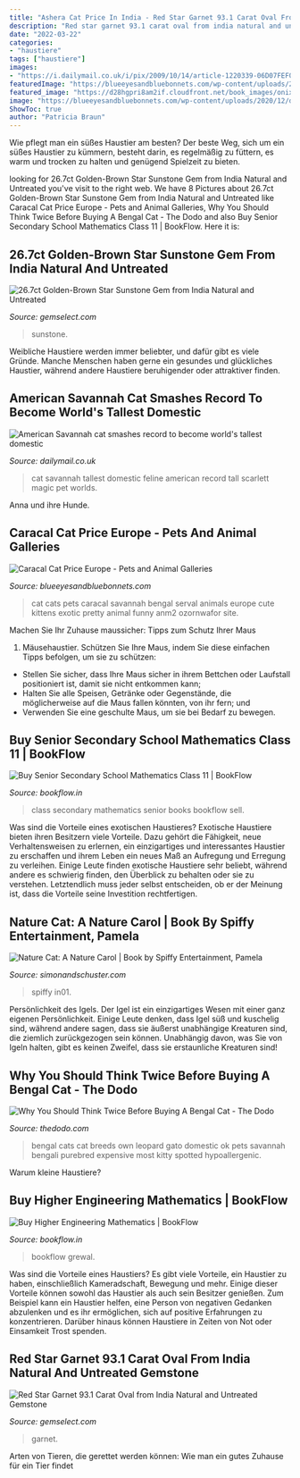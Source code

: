 ```yaml
---
title: "Ashera Cat Price In India - Red Star Garnet 93.1 Carat Oval From India Natural And Untreated Gemstone"
description: "Red star garnet 93.1 carat oval from india natural and untreated gemstone"
date: "2022-03-22"
categories:
- "haustiere"
tags: ["haustiere"]
images:
- "https://i.dailymail.co.uk/i/pix/2009/10/14/article-1220339-06D07FEF000005DC-977_306x518.jpg"
featuredImage: "https://blueeyesandbluebonnets.com/wp-content/uploads/2020/12/dd1f87f7df0f802858fc9ee39a50790c.jpg"
featured_image: "https://d28hgpri8am2if.cloudfront.net/book_images/onix/interior_spreads/9781499811391/nature-cat-a-nature-carol-9781499811391.in01.jpg"
image: "https://blueeyesandbluebonnets.com/wp-content/uploads/2020/12/dd1f87f7df0f802858fc9ee39a50790c.jpg"
ShowToc: true
author: "Patricia Braun"
---
```



Wie pflegt man ein süßes Haustier am besten?
Der beste Weg, sich um ein süßes Haustier zu kümmern, besteht darin, es regelmäßig zu füttern, es warm und trocken zu halten und genügend Spielzeit zu bieten.

	

		
looking for 26.7ct Golden-Brown Star Sunstone Gem from India Natural and Untreated you've visit to the right web. We have 8 Pictures about 26.7ct Golden-Brown Star Sunstone Gem from India Natural and Untreated like Caracal Cat Price Europe - Pets and Animal Galleries, Why You Should Think Twice Before Buying A Bengal Cat - The Dodo and also Buy Senior Secondary School Mathematics Class 11 | BookFlow. Here it is:
		
    
## 26.7ct Golden-Brown Star Sunstone Gem From India Natural And Untreated

<img loading=lazy src="https://www.gemselect.com/photos/star-sunstone/star-sunstone-gem-189958a.jpg" onerror="this.onerror=null;this.src='https://tse1.mm.bing.net/th?id=OIP.sNi1p-4QJjo3EkcUl4LNGgAAAA&amp;pid=15.1';" alt="26.7ct Golden-Brown Star Sunstone Gem from India Natural and Untreated">

_Source: gemselect.com_

>sunstone. 

	

Weibliche Haustiere werden immer beliebter, und dafür gibt es viele Gründe. Manche Menschen haben gerne ein gesundes und glückliches Haustier, während andere Haustiere beruhigender oder attraktiver finden.

    
## American Savannah Cat Smashes Record To Become World&#039;s Tallest Domestic

<img loading=lazy src="https://i.dailymail.co.uk/i/pix/2009/10/14/article-1220339-06D07FEF000005DC-977_306x518.jpg" onerror="this.onerror=null;this.src='https://tse2.mm.bing.net/th?id=OIP.xJlxkCKgPQaj3nM-C4MlcwCxEs&amp;pid=15.1';" alt="American Savannah cat smashes record to become world&#039;s tallest domestic">

_Source: dailymail.co.uk_

>cat savannah tallest domestic feline american record tall scarlett magic pet worlds. 

	

Anna und ihre Hunde.

    
## Caracal Cat Price Europe - Pets And Animal Galleries

<img loading=lazy src="https://blueeyesandbluebonnets.com/wp-content/uploads/2020/12/dd1f87f7df0f802858fc9ee39a50790c.jpg" onerror="this.onerror=null;this.src='https://tse3.mm.bing.net/th?id=OIP.6DYNlmIG1R3imO0ViesNDAHaJ4&amp;pid=15.1';" alt="Caracal Cat Price Europe - Pets and Animal Galleries">

_Source: blueeyesandbluebonnets.com_

>cat cats pets caracal savannah bengal serval animals europe cute kittens exotic pretty animal funny anm2 ozornwafor site. 

	

Machen Sie Ihr Zuhause maussicher: Tipps zum Schutz Ihrer Maus
1. Mäusehaustier. Schützen Sie Ihre Maus, indem Sie diese einfachen Tipps befolgen, um sie zu schützen:
- Stellen Sie sicher, dass Ihre Maus sicher in ihrem Bettchen oder Laufstall positioniert ist, damit sie nicht entkommen kann;
- Halten Sie alle Speisen, Getränke oder Gegenstände, die möglicherweise auf die Maus fallen könnten, von ihr fern; und
- Verwenden Sie eine geschulte Maus, um sie bei Bedarf zu bewegen.

    
## Buy Senior Secondary School Mathematics Class 11 | BookFlow

<img loading=lazy src="https://bookflow.in/wp-content/uploads/2021/01/IMG_20210101_220752-scaled.jpg" onerror="this.onerror=null;this.src='https://tse2.mm.bing.net/th?id=OIP.oUKufBxj7cQU6RvHkUK3HQHaNG&amp;pid=15.1';" alt="Buy Senior Secondary School Mathematics Class 11 | BookFlow">

_Source: bookflow.in_

>class secondary mathematics senior books bookflow sell. 

	

Was sind die Vorteile eines exotischen Haustieres?
Exotische Haustiere bieten ihren Besitzern viele Vorteile. Dazu gehört die Fähigkeit, neue Verhaltensweisen zu erlernen, ein einzigartiges und interessantes Haustier zu erschaffen und ihrem Leben ein neues Maß an Aufregung und Erregung zu verleihen. Einige Leute finden exotische Haustiere sehr beliebt, während andere es schwierig finden, den Überblick zu behalten oder sie zu verstehen. Letztendlich muss jeder selbst entscheiden, ob er der Meinung ist, dass die Vorteile seine Investition rechtfertigen.

    
## Nature Cat: A Nature Carol | Book By Spiffy Entertainment, Pamela

<img loading=lazy src="https://d28hgpri8am2if.cloudfront.net/book_images/onix/interior_spreads/9781499811391/nature-cat-a-nature-carol-9781499811391.in01.jpg" onerror="this.onerror=null;this.src='https://tse4.mm.bing.net/th?id=OIP.XiB1zunPBKIOoi2bC9Dw5AHaDt&amp;pid=15.1';" alt="Nature Cat: A Nature Carol | Book by Spiffy Entertainment, Pamela">

_Source: simonandschuster.com_

>spiffy in01. 

	

Persönlichkeit des Igels.
Der Igel ist ein einzigartiges Wesen mit einer ganz eigenen Persönlichkeit. Einige Leute denken, dass Igel süß und kuschelig sind, während andere sagen, dass sie äußerst unabhängige Kreaturen sind, die ziemlich zurückgezogen sein können. Unabhängig davon, was Sie von Igeln halten, gibt es keinen Zweifel, dass sie erstaunliche Kreaturen sind!

    
## Why You Should Think Twice Before Buying A Bengal Cat - The Dodo

<img loading=lazy src="https://assets3.thrillist.com/v1/image/2622128/size/tmg-facebook_social.jpg" onerror="this.onerror=null;this.src='https://tse2.mm.bing.net/th?id=OIP.uDN9zQ78DA-hSUnbPTB2bQHaD4&amp;pid=15.1';" alt="Why You Should Think Twice Before Buying A Bengal Cat - The Dodo">

_Source: thedodo.com_

>bengal cats cat breeds own leopard gato domestic ok pets savannah bengali purebred expensive most kitty spotted hypoallergenic. 

	

Warum kleine Haustiere?

    
## Buy Higher Engineering Mathematics | BookFlow

<img loading=lazy src="https://bookflow.in/wp-content/uploads/2020/09/IMG_20200919_221255-scaled.jpg" onerror="this.onerror=null;this.src='https://tse4.mm.bing.net/th?id=OIP.GAYsEXceSC1TffhklTYNTAHaJ3&amp;pid=15.1';" alt="Buy Higher Engineering Mathematics | BookFlow">

_Source: bookflow.in_

>bookflow grewal. 

	

Was sind die Vorteile eines Haustiers?
Es gibt viele Vorteile, ein Haustier zu haben, einschließlich Kameradschaft, Bewegung und mehr. Einige dieser Vorteile können sowohl das Haustier als auch sein Besitzer genießen. Zum Beispiel kann ein Haustier helfen, eine Person von negativen Gedanken abzulenken und es ihr ermöglichen, sich auf positive Erfahrungen zu konzentrieren. Darüber hinaus können Haustiere in Zeiten von Not oder Einsamkeit Trost spenden.

    
## Red Star Garnet 93.1 Carat Oval From India Natural And Untreated Gemstone

<img loading=lazy src="https://www.gemselect.com/photos/star-garnet/star-garnet-gem-404008a.jpg" onerror="this.onerror=null;this.src='https://tse2.mm.bing.net/th?id=OIP.5EBOGqcI4csFVYAjHfB1PQHaHa&amp;pid=15.1';" alt="Red Star Garnet 93.1 Carat Oval from India Natural and Untreated Gemstone">

_Source: gemselect.com_

>garnet. 

	

Arten von Tieren, die gerettet werden können: Wie man ein gutes Zuhause für ein Tier findet

